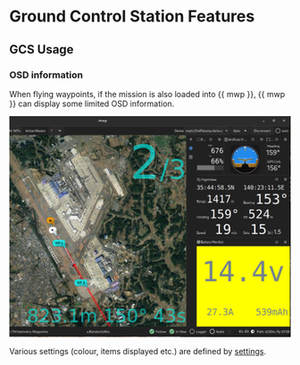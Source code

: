 # Ground Control Station Features

## GCS Usage

### OSD information

When flying waypoints, if the mission is also loaded into {{ mwp }}, {{ mwp }} can display some limited OSD information.

![mwp-osd](images/mwp-osd.png)

Various settings (colour, items displayed etc.) are defined by [settings](../mwp-Configuration#dconf-gsettings).

